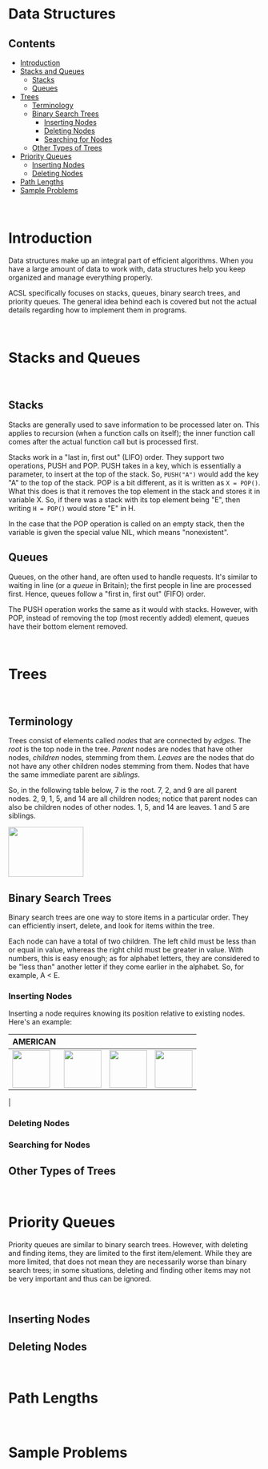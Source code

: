 # Data Structures

## Contents
- [Introduction](#introduction)
- [Stacks and Queues](#stacksandqueues)
  - [Stacks](#stacks)
  - [Queues](#queues)
- [Trees](#trees)
  - [Terminology](#terminology)
  - [Binary Search Trees](#binarysearchtrees)
    - [Inserting Nodes](#insertingnodes)
    - [Deleting Nodes](#deletingnodes)
    - [Searching for Nodes](#searchingfornodes)
  - [Other Types of Trees](#othertypesoftrees)
- [Priority Queues](#priorityqueues)
  - [Inserting Nodes](#insertingnodes)
  - [Deleting Nodes](#deletingnodes)
- [Path Lengths](#pathlengths)
- [Sample Problems](#sampleproblems)

<br>

# Introduction

Data structures make up an integral part of efficient algorithms. When you have a large amount of data to work with, data structures help you keep organized and manage everything properly.

ACSL specifically focuses on stacks, queues, binary search trees, and priority queues. The general idea behind each is covered but not the actual details regarding how to implement them in programs.

<br>

# Stacks and Queues

<br>

## Stacks

Stacks are generally used to save information to be processed later on. This applies to recursion (when a function calls on itself); the inner function call comes after the actual function call but is processed first. 

Stacks work in a "last in, first out" (LIFO) order. They support two operations, PUSH and POP. PUSH takes in a key, which is essentially a parameter, to insert at the top of the stack. So, `PUSH("A")` would add the key "A" to the top of the stack. POP is a bit different, as it is written as `X = POP()`. What this does is that it removes the top element in the stack and stores it in variable X. So, if there was a stack with its top element being "E", then writing `H = POP()` would store "E" in H. 

In the case that the POP operation is called on an empty stack, then the variable is given the special value NIL, which means "nonexistent".

## Queues

Queues, on the other hand, are often used to handle requests. It's similar to waiting in line (or a *queue* in Britain); the first people in line are processed first. Hence, queues follow a "first in, first out" (FIFO) order.

The PUSH operation works the same as it would with stacks. However, with POP, instead of removing the top (most recently added) element, queues have their bottom element removed.

<br>

# Trees

<br>

## Terminology

Trees consist of elements called *nodes* that are connected by *edges*. The *root* is the top node in the tree. *Parent* nodes are nodes that have other nodes, *children* nodes, stemming from them. *Leaves* are the nodes that do not have any other children nodes stemming from them. Nodes that have the same immediate parent are *siblings*.

So, in the following table below, 7 is the root. 7, 2, and 9 are all parent nodes. 2, 9, 1, 5, and 14 are all children nodes; notice that parent nodes can also be children nodes of other nodes. 1, 5, and 14 are leaves. 1 and 5 are siblings.

<img src="https://miro.medium.com/proxy/1*4M5MU3CqJYGNExEi5Ttuew.png" width="150" height="100" />

## Binary Search Trees

Binary search trees are one way to store items in a particular order. They can efficiently insert, delete, and look for items within the tree. 

Each node can have a total of two children. The left child must be less than or equal in value, whereas the right child must be greater in value. With numbers, this is easy enough; as for alphabet letters, they are considered to be "less than" another letter if they come earlier in the alphabet. So, for example, A < E.

### Inserting Nodes

Inserting a node requires knowing its position relative to existing nodes. Here's an example:

| AMERICAN | | | |
| --- | --- | --- | --- |
| <img src="https://user-images.githubusercontent.com/60682642/88571933-0032d780-d004-11ea-80ec-62f278e342a1.png" width="75" height="75" /> | <img src="https://user-images.githubusercontent.com/60682642/88572119-45efa000-d004-11ea-86af-db2e0565a8f0.png" width="75" height="75" /> | <img src="https://user-images.githubusercontent.com/60682642/88572276-83542d80-d004-11ea-9ad9-967c9539b023.png" width="75" height="75" /> | <img src="https://user-images.githubusercontent.com/60682642/88572406-b39bcc00-d004-11ea-8954-6190a61c2d84.png" width="75" height="75" /> |
| 

### Deleting Nodes

### Searching for Nodes

## Other Types of Trees

<br>

# Priority Queues

Priority queues are similar to binary search trees. However, with deleting and finding items, they are limited to the first item/element. While they are more limited, that does not mean they are necessarily worse than binary search trees; in some situations, deleting and finding other items may not be very important and thus can be ignored.

<br>

## Inserting Nodes

## Deleting Nodes

<br>

# Path Lengths

<br>

# Sample Problems

<br>
